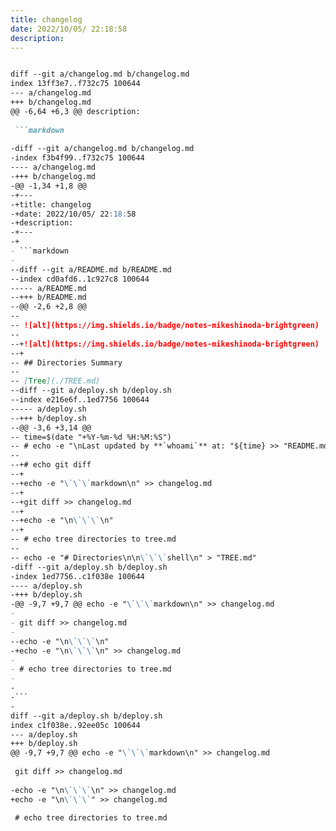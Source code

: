 ```yaml
---
title: changelog
date: 2022/10/05/ 22:18:58
description: 
---
```


```markdown

diff --git a/changelog.md b/changelog.md
index 13ff3e7..f732c75 100644
--- a/changelog.md
+++ b/changelog.md
@@ -6,64 +6,3 @@ description:
 
 ```markdown
 
-diff --git a/changelog.md b/changelog.md
-index f3b4f99..f732c75 100644
---- a/changelog.md
-+++ b/changelog.md
-@@ -1,34 +1,8 @@
-+---
-+title: changelog
-+date: 2022/10/05/ 22:18:58
-+description: 
-+---
-+
- ```markdown
- 
--diff --git a/README.md b/README.md
--index cd0afd6..1c927c8 100644
----- a/README.md
--+++ b/README.md
--@@ -2,6 +2,8 @@
-- 
-- ![alt](https://img.shields.io/badge/notes-mikeshinoda-brightgreen)
-- 
--+![alt](https://img.shields.io/badge/notes-mikeshinoda-brightgreen)
--+
-- ## Directories Summary
-- 
-- [Tree](./TREE.md)
--diff --git a/deploy.sh b/deploy.sh
--index e216e6f..1ed7756 100644
----- a/deploy.sh
--+++ b/deploy.sh
--@@ -3,6 +3,14 @@
-- time=$(date "+%Y-%m-%d %H:%M:%S")
-- # echo -e "\nLast updated by **`whoami`** at: "${time} >> "README.md"
-- 
--+# echo git diff
--+
--+echo -e "\`\`\`markdown\n" >> changelog.md
--+
--+git diff >> changelog.md
--+
--+echo -e "\n\`\`\`\n"
--+
-- # echo tree directories to tree.md
-- 
-- echo -e "# Directories\n\n\`\`\`shell\n" > "TREE.md"
-diff --git a/deploy.sh b/deploy.sh
-index 1ed7756..c1f038e 100644
---- a/deploy.sh
-+++ b/deploy.sh
-@@ -9,7 +9,7 @@ echo -e "\`\`\`markdown\n" >> changelog.md
- 
- git diff >> changelog.md
- 
--echo -e "\n\`\`\`\n"
-+echo -e "\n\`\`\`\n" >> changelog.md
- 
- # echo tree directories to tree.md
- 
-
-```
-
diff --git a/deploy.sh b/deploy.sh
index c1f038e..92ee05c 100644
--- a/deploy.sh
+++ b/deploy.sh
@@ -9,7 +9,7 @@ echo -e "\`\`\`markdown\n" >> changelog.md
 
 git diff >> changelog.md
 
-echo -e "\n\`\`\`\n" >> changelog.md
+echo -e "\n\`\`\`" >> changelog.md
 
 # echo tree directories to tree.md
 

```
